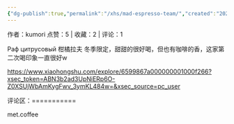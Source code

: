 ```yaml
---
{"dg-publish":true,"permalink":"/xhs/mad-espresso-team/","created":"2025-03-17T18:28:46.194+08:00","updated":"2025-03-17T20:46:38.631+08:00"}
---
```


作者：kumori
点赞：5   |   收藏：2   |   评论：1

Раф цитрусовый 柑橘拉夫 冬季限定，甜甜的很好喝，但也有咖啡的香，这家第二次喝印象一直很好w

https://www.xiaohongshu.com/explore/6599867a000000001000f266?xsec_token=ABN3b2ad3UpNiERp6O-Z0XSUjWbAmKygFwv_3ymKL484w=&xsec_source=pc_user

评论区：===========

met.coffee